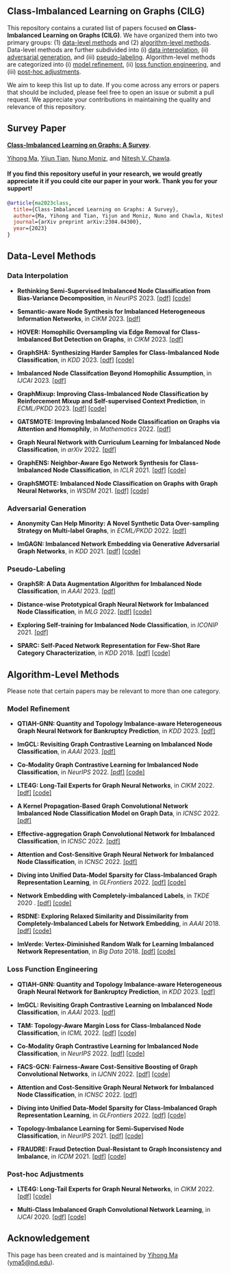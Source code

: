 ## Class-Imbalanced Learning on Graphs (CILG)

This repository contains a curated list of papers focused **on Class-Imbalanced Learning on Graphs (CILG)**. We have organized them into two primary groups: (1) [data-level methods](#data-level-methods) and (2) [algorithm-level methods](#algorithm-level-methods). Data-level methods are further subdivided into (i) [data interpolation](#data-interpolation), (ii) [adversarial generation](#adversarial-generation), and (iii) [pseudo-labeling](#pseudo-labeling). Algorithm-level methods are categorized into (i) [model refinement](#model-refinement), (ii) [loss function engineering](#loss-function-engineering), and (iii) [post-hoc adjustments](#post-hoc-adjustments).

We aim to keep this list up to date. If you come across any errors or papers that should be included, please feel free to open an issue or submit a pull request. We appreciate your contributions in maintaining the quality and relevance of this repository.

## Survey Paper

[**Class-Imbalanced Learning on Graphs: A Survey**](https://arxiv.org/pdf/2304.04300). 

[Yihong Ma](https://yihongma.github.io/), [Yijun Tian](http://tianyijun.com/), [Nuno Moniz](https://www.dcc.fc.up.pt/~nmoniz/), and [Nitesh V. Chawla](https://niteshchawla.nd.edu/).

#### If you find this repository useful in your research, we would greatly appreciate it if you could cite our paper in your work. Thank you for your support!

```bibtex
@article{ma2023class,
  title={Class-Imbalanced Learning on Graphs: A Survey},
  author={Ma, Yihong and Tian, Yijun and Moniz, Nuno and Chawla, Nitesh V},
  journal={arXiv preprint arXiv:2304.04300},
  year={2023}
}
```

## Data-Level Methods

### Data Interpolation

* **Rethinking Semi-Supervised Imbalanced Node Classification from Bias-Variance Decomposition**, in *NeurIPS* 2023. [\[pdf\]](https://arxiv.org/pdf/2310.18765.pdf) [\[code\]](https://github.com/yanliang3612/ReVar)

* **Semantic-aware Node Synthesis for Imbalanced Heterogeneous Information Networks**, in *CIKM* 2023. [\[pdf\]](https://arxiv.org/pdf/2302.14061.pdf)

* **HOVER: Homophilic Oversampling via Edge Removal for Class-Imbalanced Bot Detection on Graphs**, in *CIKM* 2023. [\[pdf\]](https://dl.acm.org/doi/pdf/10.1145/3583780.3615264)

* **GraphSHA: Synthesizing Harder Samples for Class-Imbalanced Node Classification**, in *KDD* 2023. [\[pdf\]](https://arxiv.org/pdf/2306.09612.pdf) [\[code\]](https://github.com/wenzhilics/GraphSHA)

* **Imbalanced Node Classifcation Beyond Homophilic Assumption**, in *IJCAI* 2023. [\[pdf\]](https://www.ijcai.org/proceedings/2023/0848.pdf)

* **GraphMixup: Improving Class-Imbalanced Node Classification by Reinforcement Mixup and Self-supervised Context Prediction**, in *ECML/PKDD* 2023. [\[pdf\]](https://2022.ecmlpkdd.org/wp-content/uploads/2022/09/sub_375.pdf) [\[code\]](https://github.com/LirongWu/GraphMixup)

* **GATSMOTE: Improving Imbalanced Node Classification on Graphs via Attention and Homophily**, in *Mathematics* 2022. [\[pdf\]](https://www.mdpi.com/2227-7390/10/11/1799)

* **Graph Neural Network with Curriculum Learning for Imbalanced Node Classification**, in *arXiv* 2022. [\[pdf\]](https://arxiv.org/pdf/2202.02529.pdf)

* **GraphENS: Neighbor-Aware Ego Network Synthesis for Class-Imbalanced Node Classification**, in *ICLR* 2021. [\[pdf\]](https://openreview.net/pdf?id=MXEl7i-iru) [\[code\]](https://github.com/JoonHyung-Park/GraphENS)

* **GraphSMOTE: Imbalanced Node Classification on Graphs with Graph Neural Networks**, in *WSDM* 2021. [\[pdf\]](https://arxiv.org/pdf/2103.08826.pdf) [\[code\]](https://github.com/TianxiangZhao/GraphSmote)

### Adversarial Generation

* **Anonymity Can Help Minority: A Novel Synthetic Data Over-sampling Strategy on Multi-label Graphs**, in *ECML/PKDD* 2022. [\[pdf\]](https://2022.ecmlpkdd.org/wp-content/uploads/2022/09/sub_1027.pdf)

* **ImGAGN: Imbalanced Network Embedding via Generative Adversarial Graph Networks**, in *KDD* 2021. [\[pdf\]](https://arxiv.org/pdf/2106.02817.pdf) [\[code\]](https://github.com/Leo-Q-316/ImGAGN)

### Pseudo-Labeling

* **GraphSR: A Data Augmentation Algorithm for Imbalanced Node Classification**, in *AAAI* 2023. [\[pdf\]](https://arxiv.org/pdf/2302.12814)

* **Distance-wise Prototypical Graph Neural Network for Imbalanced Node Classification**, in *MLG* 2022. [\[pdf\]](http://www.mlgworkshop.org/2022/papers/MLG22_paper_6707.pdf) [\[code\]](https://github.com/YuWVandy/DPGNN)

* **Exploring Self-training for Imbalanced Node Classification**, in *ICONIP* 2021. [\[pdf\]](https://link.springer.com/chapter/10.1007/978-3-030-92307-5_4)

* **SPARC: Self-Paced Network Representation for Few-Shot Rare Category Characterization**, in *KDD* 2018. [\[pdf\]](https://dl.acm.org/doi/pdf/10.1145/3219819.3219968) [\[code\]](http://www.google.com/url?q=http%3A%2F%2Fpublish.illinois.edu%2Fdaweizhou%2Ffiles%2F2019%2F10%2FSPARC.zip&sa=D&sntz=1&usg=AOvVaw0Ua6DhuOfhYWplG0XNAlZl)

## Algorithm-Level Methods

Please note that certain papers may be relevant to more than one category.

### Model Refinement

* **QTIAH-GNN: Quantity and Topology Imbalance-aware Heterogeneous Graph Neural Network for Bankruptcy Prediction**, in *KDD* 2023. [\[pdf\]](https://dl.acm.org/doi/pdf/10.1145/3580305.3599479)

* **ImGCL: Revisiting Graph Contrastive Learning on Imbalanced Node Classification**, in *AAAI* 2023. [\[pdf\]](https://arxiv.org/pdf/2205.11332.pdf)

* **Co-Modality Graph Contrastive Learning for Imbalanced Node Classification**, in *NeurIPS* 2022. [\[pdf\]](https://openreview.net/pdf?id=f_kvHrM4Q0) [\[code\]](https://github.com/graphprojects/CM-GCL)

* **LTE4G: Long-Tail Experts for Graph Neural Networks**, in *CIKM* 2022. [\[pdf\]](https://arxiv.org/pdf/2208.10205.pdf) [\[code\]](https://github.com/SukwonYun/LTE4G)

* **A Kernel Propagation-Based Graph Convolutional Network Imbalanced Node Classification Model on Graph Data**, in *ICNSC* 2022. [\[pdf\]](https://ieeexplore.ieee.org/iel7/10004025/10004026/10004183.pdf)

* **Effective-aggregation Graph Convolutional Network for Imbalanced Classification**, in *ICNSC* 2022. [\[pdf\]](https://ieeexplore.ieee.org/iel7/10004025/10004026/10004069.pdf)

* **Attention and Cost-Sensitive Graph Neural Network for Imbalanced Node Classification**, in *ICNSC* 2022. [\[pdf\]](https://ieeexplore.ieee.org/iel7/10004025/10004026/10004144.pdf)

* **Diving into Unified Data-Model Sparsity for Class-Imbalanced Graph Representation Learning**, in *GLFrontiers* 2022. [\[pdf\]](https://arxiv.org/pdf/2210.00162.pdf) [\[code\]](https://www.dropbox.com/sh/8jaq9zekzl3khni/AAA0kNDs_UMxj4YbTEKKyiXna?dl=0)

* **Network Embedding with Completely-imbalanced Labels**, in *TKDE* 2020 . [\[pdf\]](https://arxiv.org/pdf/2007.03545.pdf) [\[code\]](https://github.com/zhengwang100/RECT)

* **RSDNE: Exploring Relaxed Similarity and Dissimilarity from Completely-Imbalanced Labels for Network Embedding**, in *AAAI* 2018. [\[pdf\]](https://cdn.aaai.org/ojs/11242/11242-13-14770-1-2-20201228.pdf) [\[code\]](https://github.com/zhengwang100/RSDNE-python)

* **ImVerde: Vertex-Diminished Random Walk for Learning Imbalanced Network Representation**, in *Big Data* 2018. [\[pdf\]](https://arxiv.org/pdf/1804.09222.pdf) [\[code\]](https://github.com/jwu4sml/ImVerde)

### Loss Function Engineering

* **QTIAH-GNN: Quantity and Topology Imbalance-aware Heterogeneous Graph Neural Network for Bankruptcy Prediction**, in *KDD* 2023. [\[pdf\]](https://dl.acm.org/doi/pdf/10.1145/3580305.3599479)

* **ImGCL: Revisiting Graph Contrastive Learning on Imbalanced Node Classification**, in *AAAI* 2023. [\[pdf\]](https://arxiv.org/pdf/2205.11332.pdf)

* **TAM: Topology-Aware Margin Loss for Class-Imbalanced Node Classification**, in *ICML* 2022. [\[pdf\]](https://proceedings.mlr.press/v162/song22a/song22a.pdf) [\[code\]](https://github.com/Jaeyun-Song/TAM)

* **Co-Modality Graph Contrastive Learning for Imbalanced Node Classification**, in *NeurIPS* 2022. [\[pdf\]](https://openreview.net/pdf?id=f_kvHrM4Q0) [\[code\]](https://github.com/graphprojects/CM-GCL)

* **FACS-GCN: Fairness-Aware Cost-Sensitive Boosting of Graph Convolutional Networks**, in *IJCNN* 2022. [\[pdf\]](https://www.cse.msu.edu/~ptan/papers/FACS-GCN.pdf) [\[code\]](https://github.com/frsantosp/FACS-GCN)

* **Attention and Cost-Sensitive Graph Neural Network for Imbalanced Node Classification**, in *ICNSC* 2022. [\[pdf\]](https://ieeexplore.ieee.org/iel7/10004025/10004026/10004144.pdf)

* **Diving into Unified Data-Model Sparsity for Class-Imbalanced Graph Representation Learning**, in *GLFrontiers* 2022. [\[pdf\]](https://arxiv.org/pdf/2210.00162.pdf) [\[code\]](https://www.dropbox.com/sh/8jaq9zekzl3khni/AAA0kNDs_UMxj4YbTEKKyiXna?dl=0)

* **Topology-Imbalance Learning for Semi-Supervised Node Classification**, in *NeurIPS* 2021. [\[pdf\]](https://proceedings.neurips.cc/paper/2021/file/fa7cdfad1a5aaf8370ebeda47a1ff1c3-Paper.pdf) [\[code\]](https://github.com/victorchen96/ReNode)

* **FRAUDRE: Fraud Detection Dual-Resistant to Graph Inconsistency and Imbalance**, in *ICDM* 2021. [\[pdf\]](https://ieeexplore.ieee.org/iel7/9678506/9678989/09679178.pdf) [\[code\]](https://github.com/FraudDetection/FRAUDRE)

### Post-hoc Adjustments

* **LTE4G: Long-Tail Experts for Graph Neural Networks**, in *CIKM* 2022. [\[pdf\]](https://arxiv.org/pdf/2208.10205.pdf) [\[code\]](https://github.com/SukwonYun/LTE4G)

* **Multi-Class Imbalanced Graph Convolutional Network Learning**, in *IJCAI* 2020. [\[pdf\]](https://www.ijcai.org/proceedings/2020/0398.pdf) [\[code\]](https://github.com/codeshareabc/DRGCN)

## Acknowledgement

This page has been created and is maintained by [Yihong Ma](https://yihongma.github.io/) (yma5@nd.edu).